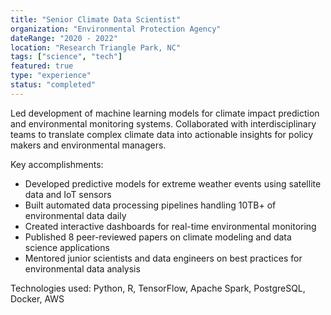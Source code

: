 ```yaml
---
title: "Senior Climate Data Scientist"
organization: "Environmental Protection Agency"
dateRange: "2020 - 2022"
location: "Research Triangle Park, NC"
tags: ["science", "tech"]
featured: true
type: "experience"
status: "completed"
---
```


Led development of machine learning models for climate impact prediction and environmental monitoring systems. Collaborated with interdisciplinary teams to translate complex climate data into actionable insights for policy makers and environmental managers.

Key accomplishments:
- Developed predictive models for extreme weather events using satellite data and IoT sensors
- Built automated data processing pipelines handling 10TB+ of environmental data daily
- Created interactive dashboards for real-time environmental monitoring
- Published 8 peer-reviewed papers on climate modeling and data science applications
- Mentored junior scientists and data engineers on best practices for environmental data analysis

Technologies used: Python, R, TensorFlow, Apache Spark, PostgreSQL, Docker, AWS